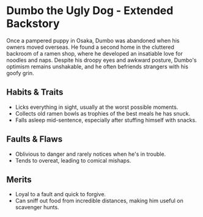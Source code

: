 # Dumbo the Ugly Dog - Extended Backstory

Once a pampered puppy in Osaka, Dumbo was abandoned when his owners moved overseas. He found a second home in the cluttered backroom of a ramen shop, where he developed an insatiable love for noodles and naps. Despite his droopy eyes and awkward posture, Dumbo's optimism remains unshakable, and he often befriends strangers with his goofy grin.

## Habits & Traits
- Licks everything in sight, usually at the worst possible moments.
- Collects old ramen bowls as trophies of the best meals he has snuck.
- Falls asleep mid-sentence, especially after stuffing himself with snacks.

## Faults & Flaws
- Oblivious to danger and rarely notices when he's in trouble.
- Tends to overeat, leading to comical mishaps.

## Merits
- Loyal to a fault and quick to forgive.
- Can sniff out food from incredible distances, making him useful on scavenger hunts.

